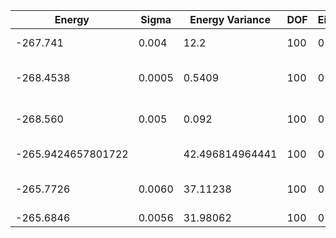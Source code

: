 | Energy             | Sigma  | Energy Variance | DOF | Einf | Method                                | Reference |
|--------------------|--------|-----------------|-----|------|---------------------------------------|-----------|
| -267.741           | 0.004  | 12.2            | 100 | 0    | VMC with fermions (flux+neel+Jastrow) | [code](https://github.com/varbench/methods/blob/main/scripts/Heisenberg/square_100_P/vmc_gutzwiller.sh) |
| -268.4538          | 0.0005 | 0.5409          | 100 | 0    | RNN                                   | TODO: own code (RNN) |
| -268.560           | 0.005  | 0.092           | 100 | 0    | RNN + translational symmetry          | TODO: own code (RNN) |
| -265.9424657801722 |        | 42.496814964441 | 100 | 0    | DMRG (bond dimension = 1024)          | [code](https://github.com/varbench/methods/blob/main/scripts/Heisenberg/square_100_P/dmrg.sh) |
| -265.7726          | 0.0060 | 37.11238        | 100 | 0    | RBM (alpha = 1)                       | TODO: own code (RBM) |
| -265.6846          | 0.0056 | 31.98062        | 100 | 0    | Jastrow baseline                      | [code](https://github.com/varbench/methods/blob/main/scripts/Heisenberg/square_100_P/vmc_jastrow.sh) |
